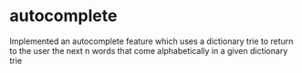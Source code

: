 # autocomplete
Implemented an autocomplete feature which uses a dictionary trie to return to the user 
the next n words that come alphabetically in a given dictionary trie
